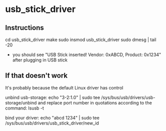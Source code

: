 # usb_stick_driver

## Instructions
cd usb_stick_driver
make
sudo insmod usb_stick_driver
sudo dmesg | tail -20
* you should see "USB Stick inserted! Vendor: 0xABCD, Product: 0x1234" after plugging in USB stick 

## If that doesn't work
It's probably because the default Linux driver has control

unbind usb-storage: 
echo "3-2:1.0" | sudo tee /sys/bus/usb/drivers/usb-storage/unbind 
and replace port number in quotations according to the command: lsusb -t

bind your driver: 
echo "abcd 1234" | sudo tee /sys/bus/usb/drivers/usb_stick_driver/new_id 